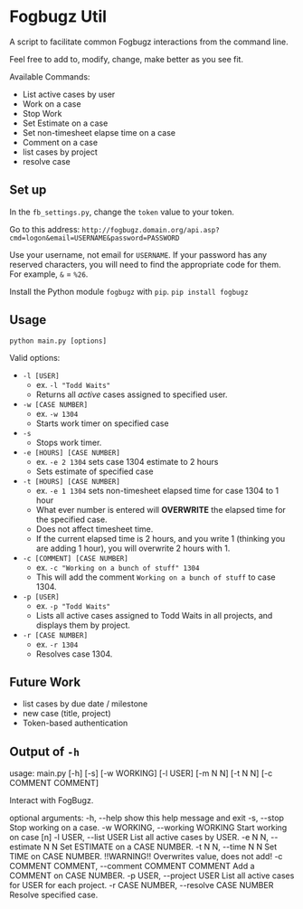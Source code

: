 # Fogbugz Util

A script to facilitate common Fogbugz interactions from the command line.

Feel free to add to, modify, change, make better as you see fit.

Available Commands:

* List active cases by user
* Work on a case
* Stop Work
* Set Estimate on a case
* Set non-timesheet elapse time on a case
* Comment on a case
* list cases by project
* resolve case

## Set up

In the `fb_settings.py`, change the `token` value to your token.

Go to this address: `http://fogbugz.domain.org/api.asp?cmd=logon&email=USERNAME&password=PASSWORD`

Use your username, not email for `USERNAME`. If your password has any reserved characters, you will need to find the appropriate code for them. For example, `&` = `%26`.

Install the Python module `fogbugz` with `pip`. `pip install fogbugz`

## Usage

`python main.py [options]`

Valid options:

* `-l [USER]`
  * ex. `-l "Todd Waits"`
  * Returns all *active* cases assigned to specified user.
* `-w [CASE NUMBER]`
  * ex. `-w 1304`
  * Starts work timer on specified case
* `-s`
  * Stops work timer.
* `-e [HOURS] [CASE NUMBER]`
  * ex. `-e 2 1304` sets case 1304 estimate to 2 hours
  * Sets estimate of specified case
* `-t [HOURS] [CASE NUMBER]`
  * ex. `-e 1 1304` sets non-timesheet elapsed time for case 1304 to 1 hour
  * What ever number is entered will **OVERWRITE** the elapsed time for the specified case.
  * Does not affect timesheet time.
  * If the current elapsed time is 2 hours, and you write 1 (thinking you are adding 1 hour), you will overwrite 2 hours with 1.
* `-c [COMMENT] [CASE NUMBER]`
  * ex. `-c "Working on a bunch of stuff" 1304`
  * This will add the comment `Working on a bunch of stuff` to case 1304.
* `-p [USER]`
  * ex. `-p "Todd Waits"`
  * Lists all active cases assigned to Todd Waits in all projects, and displays them by project.
* `-r [CASE NUMBER]`
  * ex. `-r 1304`
  * Resolves case 1304.

## Future Work

* list cases by due date / milestone
* new case (title, project)
* Token-based authentication

## Output of `-h`

usage: main.py [-h] [-s] [-w WORKING] [-l USER] [-m N N] [-t N N]
               [-c COMMENT COMMENT]

Interact with FogBugz.

optional arguments:
  -h, --help            show this help message and exit
  -s, --stop            Stop working on a case.
  -w WORKING, --working WORKING
                        Start working on case [n]
  -l USER, --list USER  List all active cases by USER.
  -e N N, --estimate N N
                        Set ESTIMATE on a CASE NUMBER.
  -t N N, --time N N    Set TIME on CASE NUMBER. !!WARNING!! Overwrites value,
                        does not add!
  -c COMMENT COMMENT, --comment COMMENT COMMENT
                        Add a COMMENT on CASE NUMBER.
  -p USER, --project USER
                        List all active cases for USER for each project.
  -r CASE NUMBER, --resolve CASE NUMBER
                        Resolve specified case.